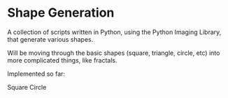 Shape Generation
================

A collection of scripts written in Python, using the Python Imaging Library, that generate various shapes.

Will be moving through the basic shapes (square, triangle, circle, etc) into more complicated things, like fractals.

Implemented so far:

Square
Circle
